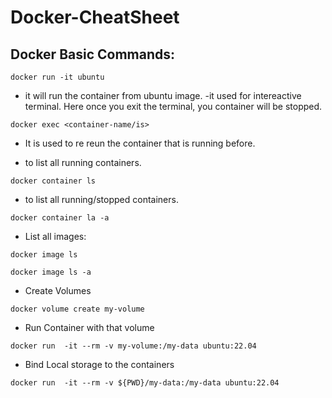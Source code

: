 # Docker-CheatSheet

## Docker Basic Commands:

```
docker run -it ubuntu
```
* it will run the container from ubuntu image. -it used for intereactive terminal. Here once you exit the terminal, you container will be stopped.

```
docker exec <container-name/is>
```
* It is used to re reun the container that is running before.

* to list all running containers.
```
docker container ls
```
* to list all running/stopped containers.
```
docker container la -a
```

* List all images:
```
docker image ls
```
```
docker image ls -a
```

* Create Volumes
```
docker volume create my-volume
```

* Run Container with that volume
```
docker run  -it --rm -v my-volume:/my-data ubuntu:22.04
```

* Bind Local storage to the containers
```
docker run  -it --rm -v ${PWD}/my-data:/my-data ubuntu:22.04
```
